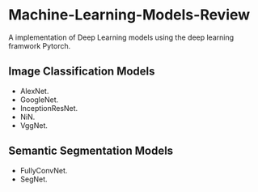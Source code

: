 # Machine-Learning-Models-Review
A implementation of Deep Learning models using the deep learning framwork Pytorch.


## Image Classification Models

- AlexNet.
- GoogleNet.
- InceptionResNet.
- NiN.
- VggNet.

## Semantic Segmentation Models

- FullyConvNet.
- SegNet.